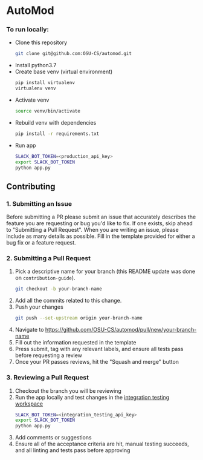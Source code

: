 AutoMod
=======


### To run locally:
* Clone this repository
    ```bash
    git clone git@github.com:OSU-CS/automod.git
    ```
* Install python3.7
* Create base venv (virtual environment)
    ```bash
    pip install virtualenv
    virtualenv venv
    ```
* Activate venv
    ```bash
    source venv/bin/activate
    ```
* Rebuild venv with dependencies
    ```bash
    pip install -r requirements.txt
    ```
* Run app
    ```bash
    SLACK_BOT_TOKEN=<production_api_key>
    export SLACK_BOT_TOKEN
    python app.py
    ```

## Contributing

### 1. Submitting an Issue

Before submitting a PR please submit an issue that accurately describes the feature you are requesting or bug you'd like to fix. If one exists, skip ahead to "Submitting a Pull Request". When you are writing an issue, please include as many details as possible. Fill in the template provided for either a bug fix or a feature request.

### 2. Submitting a Pull Request

1. Pick a descriptive name for your branch (this README update was done on `contribution-guide`).
    ```bash
    git checkout -b your-branch-name
    ```
1. Add all the commits related to this change.
1. Push your changes
    ```bash
    git push --set-upstream origin your-branch-name
    ```
1. Navigate to https://github.com/OSU-CS/automod/pull/new/your-branch-name
1. Fill out the information requested in the template
1. Press submit, tag with any relevant labels, and ensure all tests pass before requesting a review
1. Once your PR passes reviews, hit the "Squash and merge" button

### 3. Reviewing a Pull Request

1. Checkout the branch you will be reviewing
1. Run the app locally and test changes in the [integration testing workspace](https://app.slack.com/client/TP02CBTQV/CP02CC0SZ)
    ```bash
    SLACK_BOT_TOKEN=<integration_testing_api_key>
    export SLACK_BOT_TOKEN
    python app.py
    ```
1. Add comments or suggestions
1. Ensure all of the acceptance criteria are hit, manual testing succeeds, and all linting and tests pass before approving
